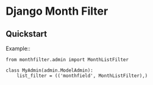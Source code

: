# Django Month Filter

## Quickstart

Example::

    from monthfilter.admin import MonthListFilter

    class MyAdmin(admin.ModelAdmin):
        list_filter = (('monthfield', MonthListFilter),)
